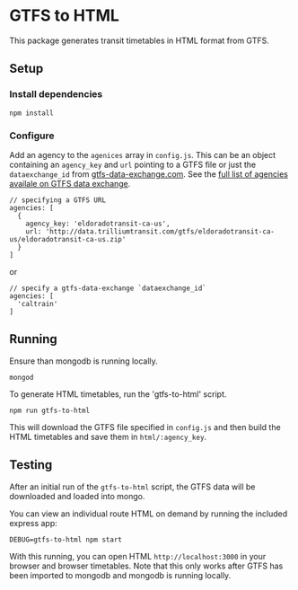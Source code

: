 # GTFS to HTML

This package generates transit timetables in HTML format from GTFS.

## Setup

### Install dependencies

    npm install

### Configure

Add an agency to the `agenices` array in `config.js`.  This can be an object containing an `agency_key` and `url` pointing to a GTFS file or just the `dataexchange_id` from [gtfs-data-exchange.com](http://gtfs-data-exchange.com).  See the [full list of agencies availale on GTFS data exchange](http://www.gtfs-data-exchange.com/api/agencies).

    // specifying a GTFS URL
    agencies: [
      {
        agency_key: 'eldoradotransit-ca-us',
        url: 'http://data.trilliumtransit.com/gtfs/eldoradotransit-ca-us/eldoradotransit-ca-us.zip'
      }
    ]

or

    // specify a gtfs-data-exchange `dataexchange_id`
    agencies: [
      'caltrain'
    ]

## Running

Ensure than mongodb is running locally.

    mongod

To generate HTML timetables, run the 'gtfs-to-html' script.

    npm run gtfs-to-html

This will download the GTFS file specified in `config.js` and then build the HTML timetables and save them in `html/:agency_key`.


## Testing

After an initial run of the `gtfs-to-html` script, the GTFS data will be downloaded and loaded into mongo.

You can view an individual route HTML on demand by running the included express app:

    DEBUG=gtfs-to-html npm start

With this running, you can open HTML `http://localhost:3000` in your browser and browser timetables.  Note that this only works after GTFS has been imported to mongodb and mongodb is running locally.
